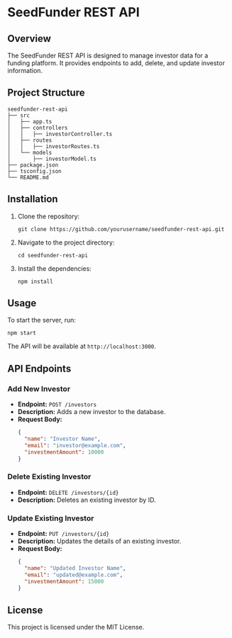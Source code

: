 # SeedFunder REST API

## Overview
The SeedFunder REST API is designed to manage investor data for a funding platform. It provides endpoints to add, delete, and update investor information.

## Project Structure
```
seedfunder-rest-api
├── src
│   ├── app.ts
│   ├── controllers
│   │   ├── investorController.ts
│   ├── routes
│   │   ├── investorRoutes.ts
│   └── models
│       ├── investorModel.ts
├── package.json
├── tsconfig.json
└── README.md
```

## Installation
1. Clone the repository:
   ```
   git clone https://github.com/yourusername/seedfunder-rest-api.git
   ```
2. Navigate to the project directory:
   ```
   cd seedfunder-rest-api
   ```
3. Install the dependencies:
   ```
   npm install
   ```

## Usage
To start the server, run:
```
npm start
```

The API will be available at `http://localhost:3000`.

## API Endpoints

### Add New Investor
- **Endpoint:** `POST /investors`
- **Description:** Adds a new investor to the database.
- **Request Body:**
  ```json
  {
    "name": "Investor Name",
    "email": "investor@example.com",
    "investmentAmount": 10000
  }
  ```

### Delete Existing Investor
- **Endpoint:** `DELETE /investors/{id}`
- **Description:** Deletes an existing investor by ID.

### Update Existing Investor
- **Endpoint:** `PUT /investors/{id}`
- **Description:** Updates the details of an existing investor.
- **Request Body:**
  ```json
  {
    "name": "Updated Investor Name",
    "email": "updated@example.com",
    "investmentAmount": 15000
  }
  ```

## License
This project is licensed under the MIT License.